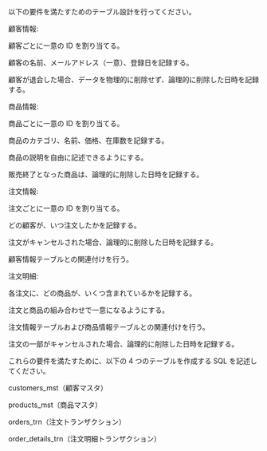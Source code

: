 以下の要件を満たすためのテーブル設計を行ってください。

顧客情報:

顧客ごとに一意の ID を割り当てる。

顧客の名前、メールアドレス（一意）、登録日を記録する。

顧客が退会した場合、データを物理的に削除せず、論理的に削除した日時を記録する。

商品情報:

商品ごとに一意の ID を割り当てる。

商品のカテゴリ、名前、価格、在庫数を記録する。

商品の説明を自由に記述できるようにする。

販売終了となった商品は、論理的に削除した日時を記録する。

注文情報:

注文ごとに一意の ID を割り当てる。

どの顧客が、いつ注文したかを記録する。

注文がキャンセルされた場合、論理的に削除した日時を記録する。

顧客情報テーブルとの関連付けを行う。

注文明細:

各注文に、どの商品が、いくつ含まれているかを記録する。

注文と商品の組み合わせで一意になるようにする。

注文情報テーブルおよび商品情報テーブルとの関連付けを行う。

注文の一部がキャンセルされた場合、論理的に削除した日時を記録する。

これらの要件を満たすために、以下の 4 つのテーブルを作成する SQL を記述してください。

customers_mst（顧客マスタ）

products_mst（商品マスタ）

orders_trn（注文トランザクション）

order_details_trn（注文明細トランザクション）

